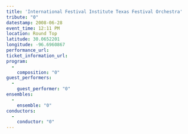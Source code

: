 ```yaml
---
title: 'International Festival Institute Texas Festival Orchestra'
tribute: "0"
datestamp: 2008-06-28
event_time: 12:11 PM
location: Round Top
latitude: 30.0652201
longitude: -96.6960867
performance_url: 
ticket_information_url: 
program: 
  -
    composition: "0"
guest_performers: 
  -
    guest_performer: "0"
ensembles: 
  -
    ensemble: "0"
conductors: 
  -
    conductor: "0"
---
```

